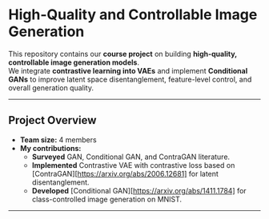 # High-Quality and Controllable Image Generation  

This repository contains our **course project** on building **high-quality, controllable image generation models**.  
We integrate **contrastive learning into VAEs** and implement **Conditional GANs** to improve latent space disentanglement, feature-level control, and overall generation quality.

---

## **Project Overview**
- **Team size:** 4 members  
- **My contributions:**  
  - **Surveyed** GAN, Conditional GAN, and ContraGAN literature.  
  - **Implemented** Contrastive VAE with contrastive loss based on [ContraGAN][https://arxiv.org/abs/2006.12681] for latent disentanglement.  
  - **Developed** [Conditional GAN][https://arxiv.org/abs/1411.1784] for class-controlled image generation on MNIST.

---
